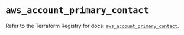 # `aws_account_primary_contact`

Refer to the Terraform Registry for docs: [`aws_account_primary_contact`](https://registry.terraform.io/providers/hashicorp/aws/5.49.0/docs/resources/account_primary_contact).
